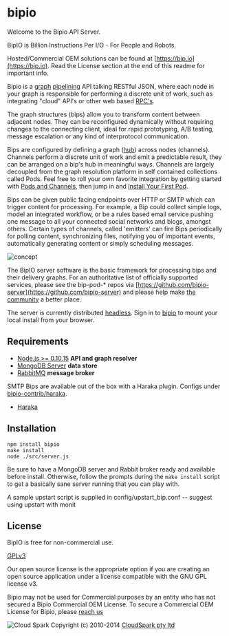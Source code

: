 bipio
=========

Welcome to the Bipio API Server. 

BipIO is Billion Instructions Per I/O - For People and Robots.  

Hosted/Commercial OEM solutions can be found at [https://bip.io](https://bip.io). Read the License section at the end of this readme for important info.

Bipio is a [graph](http://en.wikipedia.org/wiki/Directed_graph) <a href="http://en.wikipedia.org/wiki/Pipeline_(software)">pipelining</a>
API talking RESTful JSON, where each node in your graph is responsible for performing a discrete unit of work, such as integrating "cloud" API's or other web 
based [RPC's](http://en.wikipedia.org/wiki/Remote_procedure_call).

The graph structures (bips) allow you to transform content between adjacent nodes. They can be reconfigured dynamically without requiring changes 
to the connecting client, ideal for rapid prototyping, A/B testing, message escalation or any kind of interprotocol communication.

Bips are configured by defining a graph ([hub](https://bip.io/docs/resource/rest/bip#resource_rest_bip_hubs)) across nodes (channels).  Channels perform a discrete
unit of work and emit a predictable result, they can be arranged on a bip's hub in meaningful ways.  Channels are largely decoupled from the graph resolution platform
in self contained collections called Pods.  Feel free to roll your own favorite integration by getting started with [Pods and Channels](https://github.com/bipio-server/bipio/wiki/Pods-and-Channels),
then jump in and [Install Your First Pod](https://github.com/bipio-server/bipio/wiki/Getting-Started-:--Installing-Pods).

Bips can be given public facing endpoints over HTTP or SMTP which can trigger content for processing.  For example,
a Bip could collect simple logs, model an integrated workflow, or be a rules based email service pushing one message to all your connected
social networks and blogs, amongst others.  Certain types of channels, called 'emitters' can fire Bips periodically for polling content, synchronizing files,
notifying you of important events, automatically generating content or simply scheduling messages.

![concept](https://bip.io/static/img/docs/bip_concept.png)

The BipIO server software is the basic framework for processing bips and their delivery graphs.  For an authoritative list of officially
supported services, please see the bip-pod-* repos via [https://github.com/bipio-server](https://github.com/bipio-server) and please help make 
[the community](https://groups.google.com/forum/#!forum/bipio-api) a better place.

The server is currently distributed [headless](http://en.wikipedia.org/wiki/Headless_system).  Sign in to [bipio](https://bip.io)
to mount your local install from your browser.

Requirements
-

  - [Node.js >= 0.10.15](http://nodejs.org) **API and graph resolver**
  - [MongoDB Server](http://www.mongodb.org) **data store**
  - [RabbitMQ](http://www.rabbitmq.com) **message broker**

SMTP Bips are available out of the box with a Haraka plugin.  Configs under [bipio-contrib/haraka](https://github.com/bipio-server/bipio-contrib).

  - [Haraka](https://github.com/baudehlo/Haraka)

## Installation

    npm install bipio
    make install
    node ./src/server.js

Be sure to have a MongoDB server and Rabbit broker ready and available before install.  Otherwise, follow the prompts
during the `make install` script to get a basically sane server running that you can play with.

A sample upstart script is supplied in config/upstart_bip.conf -- suggest using upstart with monit

## License

BipIO is free for non-commercial use.

[GPLv3](http://www.gnu.org/copyleft/gpl.html)

Our open source license is the appropriate option if you are creating an open source application under a license compatible with the GNU GPL license v3. 

Bipio may not be used for Commercial purposes by an entity who has not secured a Bipio Commercial OEM License.  To secure a Commercial OEM License for Bipio,
please [reach us](mailto:enquiries@cloudspark.com.au)

![Cloud Spark](http://www.cloudspark.com.au/cdn/static/img/cs_logo.png "Cloud Spark - Rapid Web Stacks Built Beautifully")
Copyright (c) 2010-2014  [CloudSpark pty ltd](http://www.cloudspark.com.au)
